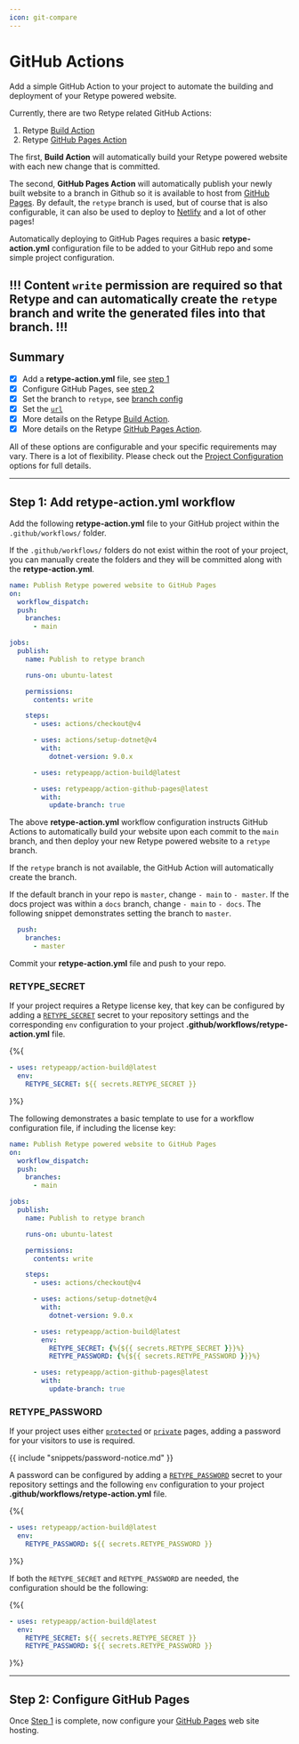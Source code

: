 ```yaml
---
icon: git-compare
---
```

# GitHub Actions

Add a simple GitHub Action to your project to automate the building and deployment of your Retype powered website.

Currently, there are two Retype related GitHub Actions:

1. Retype [Build Action](https://github.com/retypeapp/action-build)
2. Retype [GitHub Pages Action](https://github.com/retypeapp/action-github-pages)

The first, **Build Action** will automatically build your Retype powered website with each new change that is committed.

The second, **GitHub Pages Action** will automatically publish your newly built website to a branch in Github so it is available to host from [GitHub Pages](https://pages.github.com/). By default, the `retype` branch is used, but of course that is also configurable, it can also be used to deploy to [Netlify](https://www.netlify.com/) and a lot of other pages!

Automatically deploying to GitHub Pages requires a basic **retype-action.yml** configuration file to be added to your GitHub repo and some simple project configuration.

!!!
Content `write` permission are required so that Retype and can automatically create the `retype` branch and write the generated files into that branch.
!!!
---

## Summary

- [x] Add a **retype-action.yml** file, see [step 1](#step-1-add-retype-actionyml-workflow)
- [x] Configure GitHub Pages, see [step 2](/hosting/github-pages.md#step-2-configure-github-pages)
- [x] Set the branch to `retype`, see [branch config](/hosting/github-pages.md#pick-a-branch)
- [x] Set the [`url`](/hosting/github-pages.md#set-a-url)
- [x] More details on the Retype [Build Action](https://github.com/retypeapp/action-build).
- [x] More details on the Retype [GitHub Pages Action](https://github.com/retypeapp/action-github-pages).

All of these options are configurable and your specific requirements may vary. There is a lot of flexibility. Please check out the [Project Configuration](/configuration/project.md) options for full details.

---

## Step 1: Add **retype-action.yml** workflow

Add the following **retype-action.yml** file to your GitHub project within the `.github/workflows/` folder.

If the `.github/workflows/` folders do not exist within the root of your project, you can manually create the folders and they will be committed along with the **retype-action.yml**.

```yml .github/workflows/retype-action.yml
name: Publish Retype powered website to GitHub Pages
on:
  workflow_dispatch:
  push:
    branches:
      - main

jobs:
  publish:
    name: Publish to retype branch

    runs-on: ubuntu-latest

    permissions:
      contents: write

    steps:
      - uses: actions/checkout@v4

      - uses: actions/setup-dotnet@v4
        with:
          dotnet-version: 9.0.x

      - uses: retypeapp/action-build@latest

      - uses: retypeapp/action-github-pages@latest
        with:
          update-branch: true
```

The above **retype-action.yml** workflow configuration instructs GitHub Actions to automatically build your website upon each commit to the `main` branch, and then deploy your new Retype powered website to a `retype` branch.

If the `retype` branch is not available, the GitHub Action will automatically create the branch.

If the default branch in your repo is `master`, change `- main` to `- master`. If the docs project was within a `docs` branch, change `- main` to `- docs`. The following snippet demonstrates setting the branch to `master`.

```yml
  push:
    branches:
      - master
```

Commit your **retype-action.yml** file and push to your repo.

### RETYPE_SECRET

If your project requires a Retype license key, that key can be configured by adding a [`RETYPE_SECRET`](../configuration/envvars.md/#retype_secret) secret to your repository settings and the corresponding `env` configuration to your project **.github/workflows/retype-action.yml** file.

{%{
```yml
- uses: retypeapp/action-build@latest
  env:
    RETYPE_SECRET: ${{ secrets.RETYPE_SECRET }}
```
}%}

The following demonstrates a basic template to use for a workflow configuration file, if including the license key:

```yml .github/workflows/retype-action.yml
name: Publish Retype powered website to GitHub Pages
on:
  workflow_dispatch:
  push:
    branches:
      - main

jobs:
  publish:
    name: Publish to retype branch

    runs-on: ubuntu-latest

    permissions:
      contents: write

    steps:
      - uses: actions/checkout@v4

      - uses: actions/setup-dotnet@v4
        with:
          dotnet-version: 9.0.x

      - uses: retypeapp/action-build@latest
        env:
          RETYPE_SECRET: {%{${{ secrets.RETYPE_SECRET }}}%}
          RETYPE_PASSWORD: {%{${{ secrets.RETYPE_PASSWORD }}}%}

      - uses: retypeapp/action-github-pages@latest
        with:
          update-branch: true
```

### RETYPE_PASSWORD

If your project uses either [`protected`](/configuration/page.md#protected) or [`private`](/configuration/page.md#private) pages, adding a password for your visitors to use is required.

{{ include "snippets/password-notice.md" }}

A password can be configured by adding a [`RETYPE_PASSWORD`](../configuration/envvars.md/#retype_password) secret to your repository settings and the following `env` configuration to your project **.github/workflows/retype-action.yml** file.

{%{
```yml
- uses: retypeapp/action-build@latest
  env:
    RETYPE_PASSWORD: ${{ secrets.RETYPE_PASSWORD }}
```
}%}

If both the `RETYPE_SECRET` and `RETYPE_PASSWORD` are needed, the configuration should be the following:

{%{
```yml
- uses: retypeapp/action-build@latest
  env:
    RETYPE_SECRET: ${{ secrets.RETYPE_SECRET }}
    RETYPE_PASSWORD: ${{ secrets.RETYPE_PASSWORD }}
```
}%}

---

## Step 2: Configure GitHub Pages

Once [Step 1](#step-1-add-retype-actionyml-workflow) is complete, now configure your [GitHub Pages](/hosting/github-pages.md) web site hosting.
